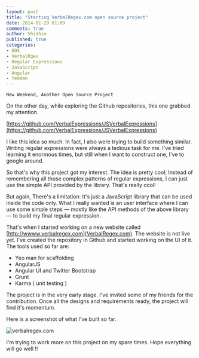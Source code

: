 ```yaml
---
layout: post
title: "Starting VerbalRegex.com open source project"
date: 2014-01-29 01:09
comments: true
author: Shidhin
published: true
categories: 
- OOS
- VerbalRgex
- Regular Expressions
- JavaScript
- Angular
- Yeoman
---
```


`New Weekend, Another Open Source Project`  

On the other day, while exploring the Github repositories, this one grabbed my attention. 

[https://github.com/VerbalExpressions/JSVerbalExpressions](https://github.com/VerbalExpressions/JSVerbalExpressions)

I like this idea so much. In fact, I also were trying to build something similar. Writing regular expressions were always a tedious task for me. I've tried learning it enormous times, but still when I want to construct one, I've to google around.
<!-- more -->
So that's why this project got my interest. The idea is pretty cool; Instead of remembering all those complex patterns of regular expressions, I can just use the simple API provided by the library. That's really cool!

But again, There's a limitation: It's just a JavaScript library that can be used inside the code only. What I really wanted is an user interface where I can use some simple steps –– mostly like the API methods of the above library –– to build my final regular expression.

That's when I started working on a new website called [http://wwww.verbalregex.com](VerbalRegex.com). The website is not live yet. I've created the repository in Github and started working on the UI of it. The tools used so far are:
    
- Yeo man for scaffolding
- AngularJS 
- Angular UI and Twitter Bootstrap
- Grunt
- Karma ( unit testing )

The project is in the very early stage. I've invited some of my friends for the contribution. Once all the designs and requirements ready, the project will find it's momentum.

Here is a screenshot of what I've built so far.

![verbalregex.com](https://lh5.googleusercontent.com/-oNcO5nhOIwQ/UugGMrn13mI/AAAAAAAAG_c/DSUWGrNxGAw/w958-h495-no/Screen+Shot+2014-01-29+at+1.03.33+am.png)


I'm trying to work more on this project on my spare times. Hope everything will go well !!

